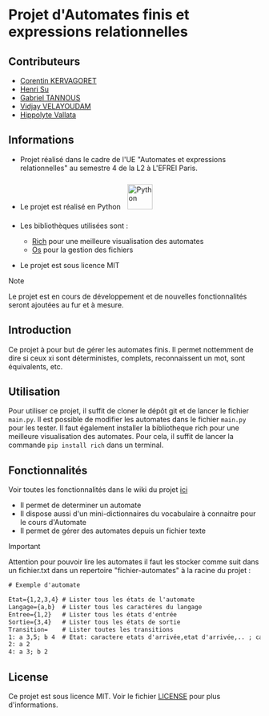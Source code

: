 # Projet d'Automates finis et expressions relationnelles

## Contributeurs
- [Corentin KERVAGORET](https://github.com/Corentin-k)
- [Henri Su](https://github.com/Sl0th22)
- [Gabriel TANNOUS](https://github.com/Gabibel)
- [Vidjay VELAYOUDAM](https://github.com/vjvld)
- [Hippolyte Vallata](https://github.com/LowenskyGuelce)

## Informations
- Projet réalisé dans le cadre de l'UE "Automates et expressions relationnelles" au semestre 4 de la L2 à L'EFREI Paris.
- Le projet est réalisé en Python
<a href="https://www.python.org/" target="_blank"><img style="margin: 10px" src="https://profilinator.rishav.dev/skills-assets/python-original.svg" alt="Python" height="50" /></a>  

- Les bibliothèques utilisées sont : 
  - [Rich](https://rich.readthedocs.io/en/stable/index.html) pour une meilleure visualisation des automates
  - [Os](https://python.readthedocs.io/en/stable/library/os.html#os.listdir) pour la gestion des fichiers


- Le projet est sous licence MIT

> [!NOTE]
> Le projet est en cours de développement et de nouvelles fonctionnalités seront ajoutées au fur et à mesure.

## Introduction
Ce projet à pour but de gérer les automates finis. Il permet nottemment de dire si ceux xi sont déterministes, complets, reconnaissent un mot, sont équivalents, etc. 

## Utilisation
Pour utiliser ce projet, il suffit de cloner le dépôt git et de lancer le fichier `main.py`. Il est possible de modifier les automates dans le fichier `main.py` pour les tester.
Il faut également installer la bibliotheque rich pour une meilleure visualisation des automates. Pour cela, il suffit de lancer la commande `pip install rich` dans un terminal.

## Fonctionnalités

Voir toutes les fonctionnalités dans le wiki du projet [ici](https://github.com/Corentin-k/Automate/wiki)

- Il permet de determiner un automate
- Il dispose aussi d'un mini-dictionnaires du vocabulaire à connaitre pour le cours d'Automate
- Il permet de gérer des automates depuis un fichier texte

> [!IMPORTANT]
> Attention pour pouvoir lire les automates il faut les stocker comme suit dans un fichier.txt dans un repertoire "fichier-automates" à la racine du projet :

```txt
# Exemple d'automate

Etat={1,2,3,4} # Lister tous les états de l'automate
Langage={a,b}  # Lister tous les caractères du langage
Entree={1,2}   # Lister tous les états d'entrée
Sortie={3,4}   # Lister tous les états de sortie
Transition=    # Lister toutes les transitions
1: a 3,5; b 4  # Etat: caractere etats d'arrivée,etat d'arrivée,.. ; caractere suivnat etats d'arrivée,etat d'arrivée,...
2: a 2
4: a 3; b 2
```

## License
Ce projet est sous licence MIT. Voir le fichier [LICENSE](https://github.com/Corentin-k/Automate?tab=MIT-1-ov-file) pour plus d'informations.

```
